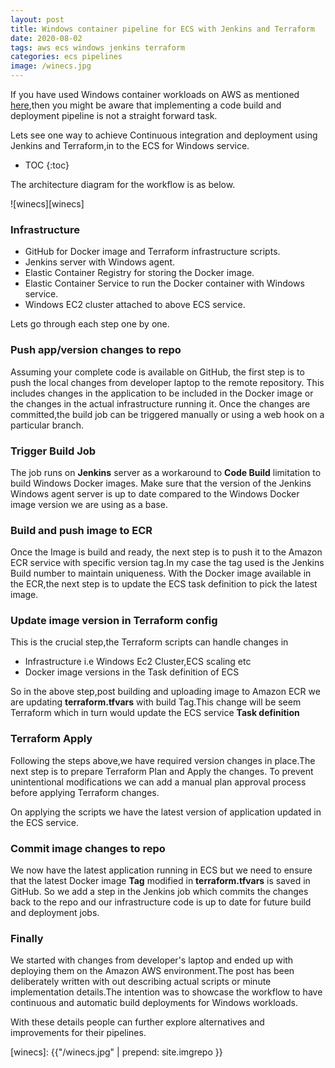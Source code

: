 ```yaml
---
layout: post
title: Windows container pipeline for ECS with Jenkins and Terraform
date: 2020-08-02
tags: aws ecs windows jenkins terraform
categories: ecs pipelines
image: /winecs.jpg
---
```


If you have used Windows container workloads on AWS as mentioned [here](https://iam-j.github.io/ecs/windows-container/),then you might be aware that implementing a code build and deployment pipeline is not a straight forward task.

Lets see one way to achieve Continuous integration and deployment using Jenkins and Terraform,in to the ECS for Windows service.

* TOC 
{:toc}

The architecture diagram for the workflow is as below.

![winecs][winecs]

### Infrastructure

- GitHub for Docker image and Terraform infrastructure scripts.
- Jenkins server with Windows agent.
- Elastic Container Registry for storing the Docker image.
- Elastic Container Service to run the Docker container with Windows service.
- Windows EC2 cluster attached to above ECS service.

Lets go through each step one by one.


### Push app/version changes to repo

Assuming your complete code is available on GitHub, the first step is to push the local changes from developer laptop to the remote repository.
This includes changes in the application to be included in the Docker image or the changes in the actual infrastructure running it.
Once the changes are committed,the build job can be triggered manually or using a web hook on a particular branch.

### Trigger Build Job

The job runs on **Jenkins** server as a workaround to **Code Build** limitation to build Windows Docker images.
Make sure that the version of the Jenkins Windows agent server is up to date compared to the Windows Docker image version we are using as a base.

### Build and push image to ECR

Once the Image is build and ready, the next step is to push it to the Amazon ECR service with specific version tag.In my case the tag used is the Jenkins Build number to maintain uniqueness.
With the Docker image available in the ECR,the next step is to update the ECS task definition to pick the latest image.

### Update image version in Terraform config

This is the crucial step,the Terraform scripts can handle changes in
- Infrastructure i.e Windows Ec2 Cluster,ECS scaling etc
- Docker image versions in the Task definition of ECS

So in the above step,post building and uploading image to Amazon ECR we are updating **terraform.tfvars** with build Tag.This change will be seem Terraform which in turn would update the ECS service **Task definition**

### Terraform Apply

Following the steps above,we have required version changes in place.The next step is to prepare Terraform Plan and Apply the changes.
To prevent unintentional modifications we can add a manual plan approval process before applying Terraform changes.

On applying the scripts we have the latest version of application updated in the ECS service.

### Commit image changes to repo

We now have the latest application running in ECS but we need to ensure that the latest Docker image **Tag** modified in **terraform.tfvars** is saved in GitHub.
So we add a step in the Jenkins job which commits the changes back to the repo and our infrastructure code is up to date for future build and deployment jobs.

### Finally

We started with changes from developer's laptop and ended up with deploying them on the Amazon AWS environment.The post has been deliberately written with out describing actual scripts or minute implementation details.The intention was to showcase the workflow to have continuous and automatic build deployments for Windows workloads.

With these details people can further explore alternatives and improvements for their pipelines.


[winecs]: {{"/winecs.jpg" | prepend: site.imgrepo }}